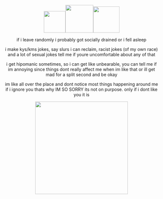 <p align="center"> 
  <img width="70" src="https://file.garden/Zd4zBrmXyXjgTATs/ezgif.com-resize.gif"><img width="90" src="https://file.garden/Zd4zBrmXyXjgTATs/68747470733a2f2f6d656469612e646973636f72646170702e6e65742f6174746163686d656e74732f313032393634363136343830303331353431322f313138373230303533393235363138303832362f657a6769662e636f6d2d726573697a655f332e6769663f65783d36353936303561392669733d36.gif"><img width="85" src="https://file.garden/Zd4zBrmXyXjgTATs/28Made_Mood29_Arashi_Narukami_Chibi-ezgif.com-resize_2.gif">
  </p>


<p align="center">  if i leave randomly i probably got socially drained or i fell asleep</p>

<p align="center">  i make kys/kms jokes, say slurs i can reclaim, racist jokes (of my own race) and a lot of sexual jokes tell me if youre uncomfortable about any of that</p>


<p align="center">  i get hipomanic sometimes, so i can get like unbearable, you can tell me if im annoying since things dont really affect me when im like that or ill get mad for a split second and be okay

<p align="center"> im like all over the place and dont notice most things happening around me if i ignore you thats why IM SO SORRY its not on purpose. only if i dont like you it is
  


<p align="center"> 
  <img width="300" src="https://file.garden/Zd4zBrmXyXjgTATs/Picsart_24-03-20_07-08-06-143.webp"</p>
  </p>

  

